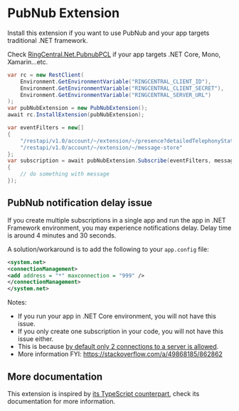 # PubNub Extension

Install this extension if you want to use PubNub and your app targets traditional .NET framework.

Check [RingCentral.Net.PubnubPCL](../RingCentral.Net.PubnubPCL) if your app targets .NET Core, Mono, Xamarin...etc.


```cs
var rc = new RestClient(
    Environment.GetEnvironmentVariable("RINGCENTRAL_CLIENT_ID"),
    Environment.GetEnvironmentVariable("RINGCENTRAL_CLIENT_SECRET"),
    Environment.GetEnvironmentVariable("RINGCENTRAL_SERVER_URL")
);
var pubNubExtension = new PubNubExtension();
await rc.InstallExtension(pubNubExtension);

var eventFilters = new[]
{
    "/restapi/v1.0/account/~/extension/~/presence?detailedTelephonyState=true",
    "/restapi/v1.0/account/~/extension/~/message-store"
};
var subscription = await pubNubExtension.Subscribe(eventFilters, message =>
{
    // do something with message
});
```


## PubNub notification delay issue

If you create multiple subscriptions in a single app and run the app in .NET Framework environment, you may experience notifications delay. Delay time is around 4 minutes and 30 seconds.

A solution/workaround is to add the following to your `app.config` file:

```xml
<system.net>
<connectionManagement>
<add address = "*" maxconnection = "999" />
</connectionManagement>
</system.net>
```

Notes: 
- If you run your app in .NET Core environment, you will not have this issue. 
- If you only create one subscription in your code, you will not have this issue either.
- This is because [by default only 2 connections to a server is allowed](https://docs.microsoft.com/en-us/dotnet/framework/configure-apps/file-schema/network/add-element-for-connectionmanagement-network-settings).
- More information FYI: https://stackoverflow.com/a/49868185/862862


## More documentation

This extension is inspired by [its TypeScript counterpart](https://github.com/ringcentral/ringcentral-extensible/tree/master/packages/extensions/pubnub), check its documentation for more information.
